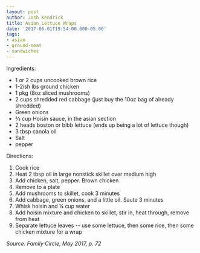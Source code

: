 ```yaml
---
layout: post
author: Josh Kendrick
title: Asian Lettuce Wraps
date: '2017-06-01T19:54:00.000-05:00'
tags:
- asian
- ground-meat
- sandwiches
---
```


Ingredients:
* 1 or 2 cups uncooked brown rice
* 1-2ish lbs ground chicken
* 1 pkg (8oz sliced mushrooms)
* 2 cups shredded red cabbage (just buy the 10oz bag of already shredded)
* Green onions
* ⅔ cup Hoisin sauce, in the asian section
* 2 heads boston or bibb lettuce (ends up being a lot of lettuce though)
* 3 tbsp canola oil
* Salt
* pepper

Directions:
1. Cook rice
2. Heat 2 tbsp oil in large nonstick skillet over medium high
3. Add chicken, salt, pepper. Brown chicken
4. Remove to a plate
5. Add mushrooms to skillet, cook 3 minutes
6. Add cabbage, green onions, and a little oil. Saute 3 minutes
7. Whisk hoisin and ¼ cup water
8. Add hoisin mixture and chicken to skillet, stir in, heat through, remove from heat
9. Separate lettuce leaves -- use some lettuce, then some rice, then some chicken mixture for a wrap

*Source: Family Circle, May 2017, p. 72*
